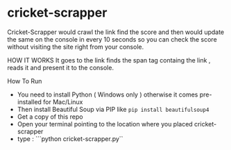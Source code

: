 # cricket-scrapper
Cricket-Scrapper would crawl the link find the score and then would update the same on the console in every 10 seconds so you can check the score without visiting the site right from your console.

HOW IT WORKS
  It goes to the link finds the span tag containg the link , reads it and present it to the console.

How To Run
- You need to install Python ( Windows only ) otherwise it comes pre-installed for Mac/Linux
- Then install Beautiful Soup  via PIP like
  ```pip install beautifulsoup4```
- Get a copy of this repo
- Open your terminal pointing to the location where you placed cricket-scrapper 
- type : 
   ```python cricket-scrapper.py``
